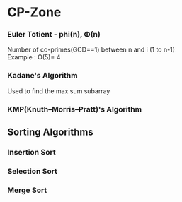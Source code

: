 # CP-Zone

### Euler Totient - phi(n), Φ(n)
  Number of co-primes(GCD==1) between n and i (1 to n-1)  
  Example : O(5)= 4
### Kadane's Algorithm
Used to find the max sum subarray

### KMP(Knuth–Morris–Pratt)'s  Algorithm


## Sorting Algorithms

### Insertion Sort

### Selection Sort

### Merge Sort
